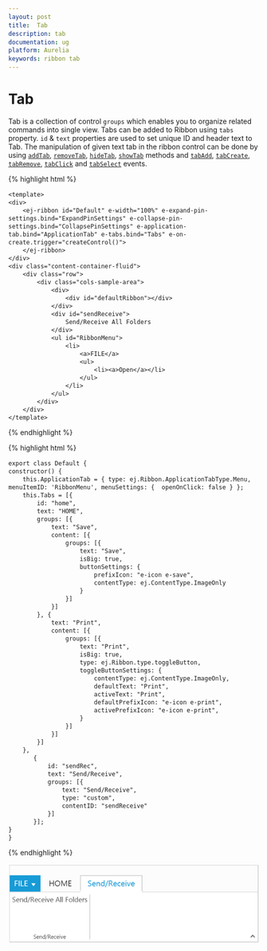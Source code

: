 ```yaml
---
layout: post
title:  Tab
description: tab 
documentation: ug
platform: Aurelia
keywords: ribbon tab
---
```


# Tab

Tab is a collection of control `groups` which enables you to organize related commands into single view.  Tabs can be added to Ribbon using `tabs` property. `id` & `text` properties are used to set unique ID and header text to Tab. The manipulation of given text tab in the ribbon control can be done by using  [`addTab`](https://help.syncfusion.com/api/js/ejribbon#methods:addtab), [`removeTab`](https://help.syncfusion.com/api/js/ejribbon#methods:removetab), [`hideTab`](https://help.syncfusion.com/api/js/ejribbon#methods:hidetab),
[`showTab`](https://help.syncfusion.com/api/js/ejribbon#methods:showtab) methods and [`tabAdd`](https://help.syncfusion.com/api/js/ejribbon#events:tabadd), [`tabCreate`](https://help.syncfusion.com/api/js/ejribbon#events:tabcreate), [`tabRemove`](https://help.syncfusion.com/api/js/ejribbon#events:tabremove), [`tabClick`](https://help.syncfusion.com/api/js/ejribbon#events:tabclick) and [`tabSelect`](https://help.syncfusion.com/api/js/ejribbon#events:tabselect) events.

{% highlight html %}

    <template>
    <div>
        <ej-ribbon id="Default" e-width="100%" e-expand-pin-settings.bind="ExpandPinSettings" e-collapse-pin-settings.bind="CollapsePinSettings" e-application-tab.bind="ApplicationTab" e-tabs.bind="Tabs" e-on-create.trigger="createControl()">
        </ej-ribbon>
    </div>
    <div class="content-container-fluid">
        <div class="row">
            <div class="cols-sample-area">
                <div>
                    <div id="defaultRibbon"></div>
                </div>
                <div id="sendReceive">
                    Send/Receive All Folders
                </div>
                <ul id="RibbonMenu">
                    <li>
                        <a>FILE</a>
                        <ul>
                            <li><a>Open</a></li>
                        </ul>
                    </li>
                </ul>
            </div>
        </div>
    </template>
   
{% endhighlight %}

{% highlight html %}

    export class Default {
    constructor() {
        this.ApplicationTab = { type: ej.Ribbon.ApplicationTabType.Menu, menuItemID: 'RibbonMenu', menuSettings: {  openOnClick: false } };
        this.Tabs = [{
            id: "home",
            text: "HOME",
            groups: [{
                text: "Save",
                content: [{
                    groups: [{
                        text: "Save",
                        isBig: true,
                        buttonSettings: {
                            prefixIcon: "e-icon e-save",
                            contentType: ej.ContentType.ImageOnly
                        }
                    }]
                }]
            }, {
                text: "Print",
                content: [{
                    groups: [{
                        text: "Print",
                        isBig: true,
                        type: ej.Ribbon.type.toggleButton,
                        toggleButtonSettings: {
                            contentType: ej.ContentType.ImageOnly,
                            defaultText: "Print",
                            activeText: "Print",
                            defaultPrefixIcon: "e-icon e-print",
                            activePrefixIcon: "e-icon e-print",
                        }
                    }]
                }]
            }]
        },
           {
               id: "sendRec",
               text: "Send/Receive",
               groups: [{
                   text: "Send/Receive",
                   type: "custom",
                   contentID: "sendReceive"
               }]
           }];
    }
    }
 
{% endhighlight %}

![](Tab_images/Tab_img1.png)

